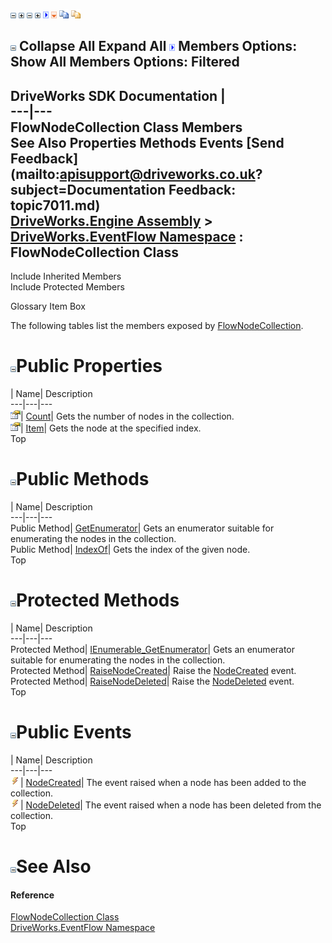 ![](dotnetimages/collapse.gif) ![](dotnetimages/expand.gif) ![](dotnetimages/collapse.gif) ![](dotnetimages/expand.gif) ![](dotnetimages/drpdown.gif) ![](dotnetimages/drpdown_orange.gif) ![](dotnetimages/copycode.gif) ![](dotnetimages/copycodeHighlight.gif)

![](dotnetimages/collapse.gif) Collapse All Expand All ![](dotnetimages/drpdown.gif) Members Options: Show All  Members Options: Filtered   
---  
DriveWorks SDK Documentation  |   
---|---  
FlowNodeCollection Class Members   
See Also Properties Methods Events [Send Feedback](mailto:apisupport@driveworks.co.uk?subject=Documentation Feedback: topic7011.md)  
[DriveWorks.Engine Assembly](topic2156.md) > [DriveWorks.EventFlow Namespace](topic6871.md) : FlowNodeCollection Class  
---  
  
Include Inherited Members    
Include Protected Members  


Glossary Item Box

The following tables list the members exposed by [FlowNodeCollection](topic7011.md).

# ![](dotnetimages/collapse.gif)Public Properties

| Name| Description  
---|---|---  
![Public Property](dotnetimages/publicProperty.gif)| [Count](topic7022.md)| Gets the number of nodes in the collection.   
![Public Property](dotnetimages/publicProperty.gif)| [Item](topic7023.md)| Gets the node at the specified index.   
Top

# ![](dotnetimages/collapse.gif)Public Methods

| Name| Description  
---|---|---  
Public Method| [GetEnumerator](topic7017.md)| Gets an enumerator suitable for enumerating the nodes in the collection.   
Public Method| [IndexOf](topic7019.md)| Gets the index of the given node.   
Top

# ![](dotnetimages/collapse.gif)Protected Methods

| Name| Description  
---|---|---  
Protected Method| [IEnumerable_GetEnumerator](topic7018.md)| Gets an enumerator suitable for enumerating the nodes in the collection.   
Protected Method| [RaiseNodeCreated](topic7020.md)| Raise the [NodeCreated](topic7024.md) event.   
Protected Method| [RaiseNodeDeleted](topic7021.md)| Raise the [NodeDeleted](topic7025.md) event.   
Top

# ![](dotnetimages/collapse.gif)Public Events

| Name| Description  
---|---|---  
![Public Event](dotnetimages/publicEvent.gif)| [NodeCreated](topic7024.md)| The event raised when a node has been added to the collection.   
![Public Event](dotnetimages/publicEvent.gif)| [NodeDeleted](topic7025.md)| The event raised when a node has been deleted from the collection.   
Top

# ![](dotnetimages/collapse.gif)See Also

#### Reference

[FlowNodeCollection Class](topic7011.md)   
[DriveWorks.EventFlow Namespace](topic6871.md)


